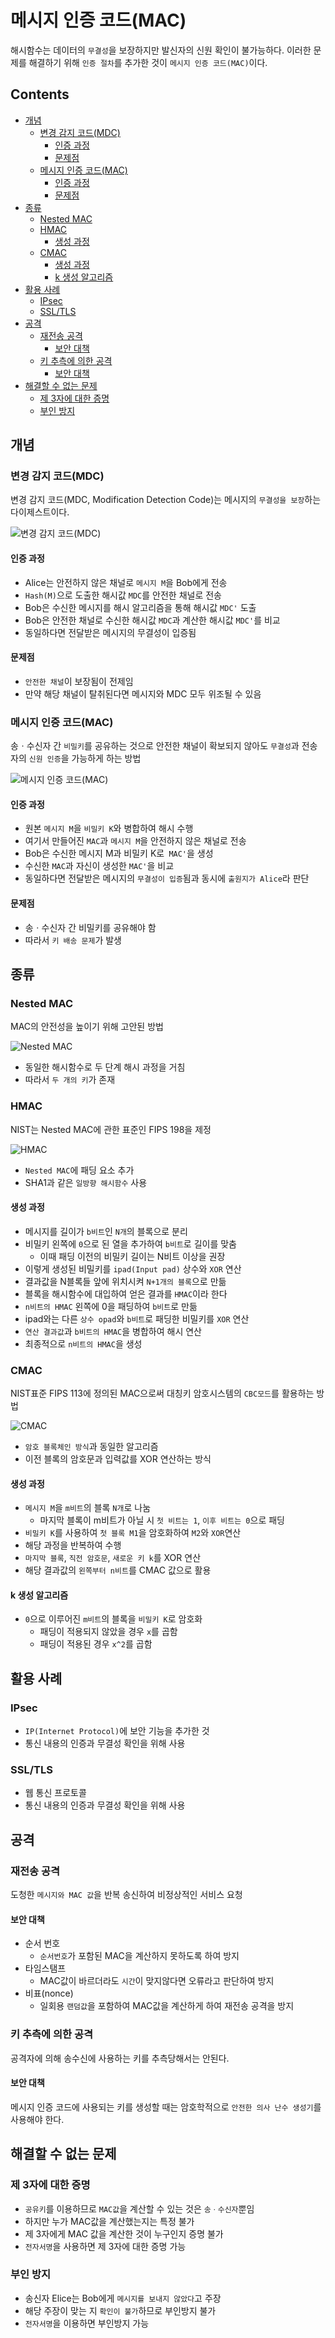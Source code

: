메시지 인증 코드(MAC)
===

해시함수는 데이터의 `무결성`을 보장하지만 발신자의 신원 확인이 불가능하다. 이러한 문제를 해결하기 위해 `인증 절차`를 추가한 것이 `메시지 인증 코드(MAC)`이다.

Contents
---

- [개념](#개념)
  - [변경 감지 코드(MDC)](#변경-감지-코드mdc)
    - [인증 과정](#인증-과정)
    - [문제점](#문제점)
  - [메시지 인증 코드(MAC)](#메시지-인증-코드mac)
    - [인증 과정](#인증-과정1)
    - [문제점](#문제점1)
- [종류](#종류)
  - [Nested MAC](#nested-mac)
  - [HMAC](#hmac)
    - [생성 과정](#생성-과정)
  - [CMAC](#cmac)
    - [생성 과정](#생성-과정1)
    - [k 생성 알고리즘](#k-생성-알고리즘)
- [활용 사례](#활용-사례)
  - [IPsec](#ipsec)
  - [SSL/TLS](#ssltls)
- [공격](#공격)
  - [재전송 공격](#재전송-공격)
    - [보안 대책](#보안-대책)
  - [키 추측에 의한 공격](#키-추측에-의한-공격)
    - [보안 대책](#보안-대책1)
- [해결할 수 없는 문제](#해결할-수-없는-문제)
  - [제 3자에 대한 증명](#제-3자에-대한-증명)
  - [부인 방지](#부인-방지)

개념
---

### 변경 감지 코드(MDC)

변경 감지 코드(MDC, Modification Detection Code)는 메시지의 `무결성을 보장`하는 다이제스트이다.

![변경 감지 코드(MDC)](images/2020-06-08-01-53-11.png)

#### 인증 과정

- Alice는 안전하지 않은 채널로 `메시지 M`을 Bob에게 전송
- `Hash(M)`으로 도출한 해시값 `MDC`를 안전한 채널로 전송
- Bob은 수신한 메시지를 해시 알고리즘을 통해 해시값 `MDC'` 도출
- Bob은 안전한 채널로 수신한 해시값 `MDC`과 계산한 해시값 `MDC'`를 비교
- 동일하다면 전달받은 메시지의 무결성이 입증됨

#### 문제점

- `안전한 채널`이 보장됨이 전제임
- 만약 해당 채널이 탈취된다면 메시지와 MDC 모두 위조될 수 있음

### 메시지 인증 코드(MAC)

송ㆍ수신자 간 `비밀키`를 공유하는 것으로 안전한 채널이 확보되지 않아도 `무결성`과 전송자의 `신원 인증`을 가능하게 하는 방법

![메시지 인증 코드(MAC)](images/2020-06-08-01-53-17.png)

#### 인증 과정

- 원본 `메시지 M`을 `비밀키 K`와 병합하여 해시 수행
- 여기서 만들어진 `MAC`과 `메시지 M`을 안전하지 않은 채널로 전송
- Bob은 수신한 메시지 M과 비밀키 K로` MAC'`을 생성
- 수신한 `MAC`과 자신이 생성한 `MAC'`을 비교
- 동일하다면 전달받은 메시지의 `무결성이 입증`됨과 동시에 `출원지가 Alice`라 판단

#### 문제점

- 송ㆍ수신자 간 비밀키를 공유해야 함
- 따라서 `키 배송 문제`가 발생

종류
---

### Nested MAC 

MAC의 안전성을 높이기 위해 고안된 방법

![Nested MAC](images/2020-06-08-01-24-20.png)

- 동일한 해시함수로 두 단계 해시 과정을 거침
- 따라서 `두 개의 키`가 존재

### HMAC

NIST는 Nested MAC에 관한 표준인 FIPS 198을 제정

![HMAC](images/2020-06-08-01-31-29.png)

- `Nested MAC`에 패딩 요소 추가
- SHA1과 같은 `일방향 해시함수` 사용

#### 생성 과정

- 메시지를 길이가 `b비트`인 `N개`의 블록으로 분리
- 비밀키 왼쪽에 `0`으로 된 열을 추가하여 `b비트`로 길이를 맞춤
  - 이때 패딩 이전의 비밀키 길이는 N비트 이상을 권장
- 이렇게 생성된 비밀키를 `ipad(Input pad)` 상수와 `XOR` 연산
- 결과값을 N블록들 앞에 위치시켜 `N+1개의 블록`으로 만듦
- 블록을 해시함수에 대입하여 얻은 결과를 `HMAC`이라 한다
- `n비트의 HMAC` 왼쪽에 0을 패딩하여 `b비트`로 만듦
- ipad와는 다른 `상수 opad`와 `b비트`로 패딩한 비밀키를 `XOR` 연산
- `연산 결과값`과 `b비트의 HMAC`을 병합하여 해시 연산
- 최종적으로 `n비트의 HMAC`을 생성

### CMAC

NIST표준 FIPS 113에 정의된 MAC으로써 대칭키 암호시스템의 `CBC모드`를 활용하는 방법

![CMAC](images/2020-06-08-01-44-43.png)

- `암호 블록체인 방식`과 동일한 알고리즘
- 이전 블록의 암호문과 입력값를 XOR 연산하는 방식

#### 생성 과정

- `메시지 M`을 `m비트`의 블록 `N개`로 나눔
  - 마지막 블록이 m비트가 아닐 시 `첫 비트는 1`, `이후 비트는 0`으로 패딩
- `비밀키 K`를 사용하여 `첫 블록 M1`을 암호화하여 `M2`와 `XOR`연산
- 해당 과정을 반복하여 수행
- `마지막 블록`, `직전 암호문`, `새로운 키 k`를 XOR 연산
- 해당 결과값의 `왼쪽부터 n비트`를 CMAC 값으로 활용

#### k 생성 알고리즘

- `0`으로 이루어진 `m비트`의 블록을 `비밀키 K`로 암호화
  - 패딩이 적용되지 않았을 경우 `x`를 곱함
  - 패딩이 적용된 경우 `x^2`를 곱함

활용 사례
---

### IPsec

- `IP(Internet Protocol)`에 보안 기능을 추가한 것
- 통신 내용의 인증과 무결성 확인을 위해 사용

### SSL/TLS

- 웹 통신 프로토콜
- 통신 내용의 인증과 무결성 확인을 위해 사용

공격
---

### 재전송 공격

도청한 `메시지와 MAC 값`을 반복 송신하여 비정상적인 서비스 요청

#### 보안 대책

- 순서 번호
  - `순서번호`가 포함된 MAC을 계산하지 못하도록 하여 방지
- 타임스탬프
  - MAC값이 바르더라도 `시간`이 맞지않다면 오류라고 판단하여 방지
- 비표(nonce)
  - 일회용 `랜덤값`을 포함하여 MAC값을 계산하게 하여 재전송 공격을 방지

### 키 추측에 의한 공격

공격자에 의해 송수신에 사용하는 키를 추측당해서는 안된다.

#### 보안 대책

메시지 인증 코드에 사용되는 키를 생성할 때는 암호학적으로 `안전한 의사 난수 생성기`를 사용해야 한다.

해결할 수 없는 문제
---

### 제 3자에 대한 증명

- `공유키`를 이용하므로 `MAC값`을 계산할 수 있는 것은 `송ㆍ수신자`뿐임
- 하지만 누가 MAC값을 계산했는지는 특정 불가
- 제 3자에게 MAC 값을 계산한 것이 누구인지 증명 불가
- `전자서명`을 사용하면 제 3자에 대한 증명 가능

### 부인 방지

- 송신자 Elice는 Bob에게 `메시지를 보내지 않았다`고 주장
- 해당 주장이 맞는 지 `확인이 불가`하므로 부인방지 불가
- `전자서명`을 이용하면 부인방지 가능
